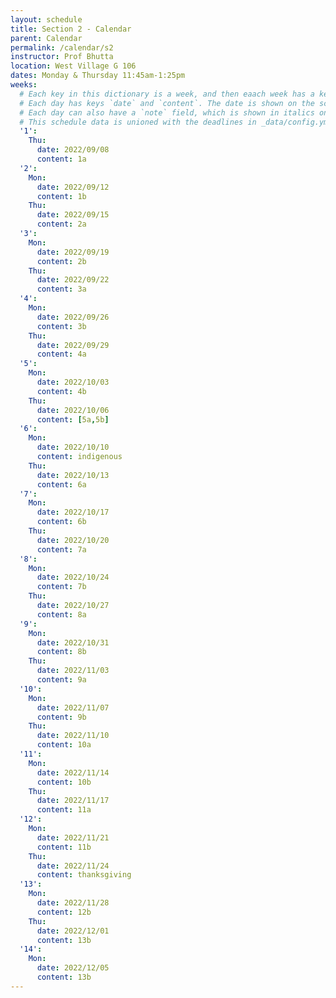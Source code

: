 ```yaml
---
layout: schedule
title: Section 2 - Calendar
parent: Calendar
permalink: /calendar/s2
instructor: Prof Bhutta
location: West Village G 106
dates: Monday & Thursday 11:45am-1:25pm
weeks:
  # Each key in this dictionary is a week, and then eaach week has a key in [Mon, Tue, Wed, Thu, Fri].
  # Each day has keys `date` and `content`. The date is shown on the schedule, and `content` is a key into the yml file in _data/modules.yml. `content` may be an array.
  # Each day can also have a `note` field, which is shown in italics on the calendar.
  # This schedule data is unioned with the deadlines in _data/config.yml
  '1':
    Thu:
      date: 2022/09/08
      content: 1a
  '2':
    Mon:
      date: 2022/09/12
      content: 1b
    Thu:
      date: 2022/09/15
      content: 2a
  '3':
    Mon:
      date: 2022/09/19
      content: 2b
    Thu:
      date: 2022/09/22
      content: 3a
  '4':
    Mon:
      date: 2022/09/26
      content: 3b
    Thu:
      date: 2022/09/29
      content: 4a
  '5':
    Mon:
      date: 2022/10/03
      content: 4b
    Thu:
      date: 2022/10/06
      content: [5a,5b]
  '6':
    Mon:
      date: 2022/10/10
      content: indigenous
    Thu:
      date: 2022/10/13
      content: 6a
  '7':
    Mon:
      date: 2022/10/17
      content: 6b
    Thu:
      date: 2022/10/20
      content: 7a
  '8':
    Mon:
      date: 2022/10/24
      content: 7b
    Thu:
      date: 2022/10/27
      content: 8a
  '9':
    Mon:
      date: 2022/10/31
      content: 8b
    Thu:
      date: 2022/11/03
      content: 9a
  '10':
    Mon:
      date: 2022/11/07
      content: 9b
    Thu:
      date: 2022/11/10
      content: 10a
  '11':
    Mon:
      date: 2022/11/14
      content: 10b
    Thu:
      date: 2022/11/17
      content: 11a
  '12':
    Mon:
      date: 2022/11/21
      content: 11b
    Thu:
      date: 2022/11/24
      content: thanksgiving
  '13':
    Mon:
      date: 2022/11/28
      content: 12b
    Thu:
      date: 2022/12/01
      content: 13b
  '14':
    Mon:
      date: 2022/12/05
      content: 13b
---
```

